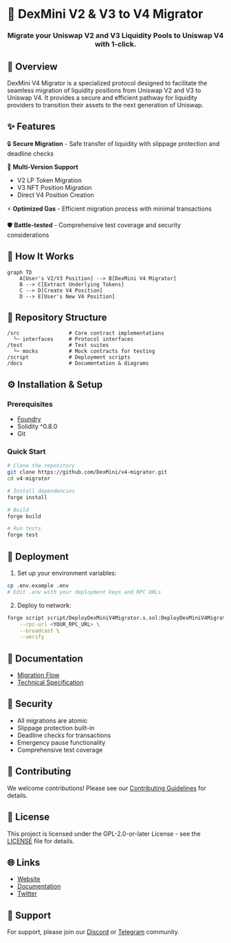 # 🔄 DexMini V2 & V3 to V4 Migrator

<div align="center">
  <h3>Migrate your Uniswap V2 and V3 Liquidity Pools to Uniswap V4 with 1-click.</h3>
</div>

## 🎯 Overview

DexMini V4 Migrator is a specialized protocol designed to facilitate the seamless migration of liquidity positions from Uniswap V2 and V3 to Uniswap V4. It provides a secure and efficient pathway for liquidity providers to transition their assets to the next generation of Uniswap.

## ✨ Features

🔒 **Secure Migration** - Safe transfer of liquidity with slippage protection and deadline checks

🔄 **Multi-Version Support** 
- V2 LP Token Migration
- V3 NFT Position Migration
- Direct V4 Position Creation

⚡ **Optimized Gas** - Efficient migration process with minimal transactions

🛡️ **Battle-tested** - Comprehensive test coverage and security considerations

## 🔧 How It Works

```mermaid
graph TD
    A[User's V2/V3 Position] --> B[DexMini V4 Migrator]
    B --> C[Extract Underlying Tokens]
    C --> D[Create V4 Position]
    D --> E[User's New V4 Position]
```

## 📁 Repository Structure

```
/src                # Core contract implementations
  └─ interfaces     # Protocol interfaces
/test               # Test suites
  └─ mocks          # Mock contracts for testing
/script             # Deployment scripts
/docs               # Documentation & diagrams
```

## ⚙️ Installation & Setup

### Prerequisites

- [Foundry](https://book.getfoundry.sh/getting-started/installation.html)
- Solidity ^0.8.0
- Git

### Quick Start

```bash
# Clone the repository
git clone https://github.com/DexMini/v4-migrator.git
cd v4-migrator

# Install dependencies
forge install

# Build
forge build

# Run tests
forge test
```

## 🚀 Deployment

1. Set up your environment variables:
```bash
cp .env.example .env
# Edit .env with your deployment keys and RPC URLs
```

2. Deploy to network:
```bash
forge script script/DeployDexMiniV4Migrator.s.sol:DeployDexMiniV4Migrator \
    --rpc-url <YOUR_RPC_URL> \
    --broadcast \
    --verify
```

## 📖 Documentation

- [Migration Flow](docs/MIGRATION_FLOW.md)
- [Technical Specification](docs/SPECIFICATION.md)

## 🔐 Security

- All migrations are atomic
- Slippage protection built-in
- Deadline checks for transactions
- Emergency pause functionality
- Comprehensive test coverage

## 🤝 Contributing

We welcome contributions! Please see our [Contributing Guidelines](CONTRIBUTING.md) for details.

## 📄 License

This project is licensed under the GPL-2.0-or-later License - see the [LICENSE](LICENSE) file for details.

## 🌐 Links

- [Website](https://dexmini.com)
- [Documentation](https://docs.dexmini.com)
- [Twitter](https://twitter.com/DexMini)

## 💬 Support

For support, please join our [Discord](https://discord.gg/dexmini) or [Telegram](https://t.me/dexmini) community.

